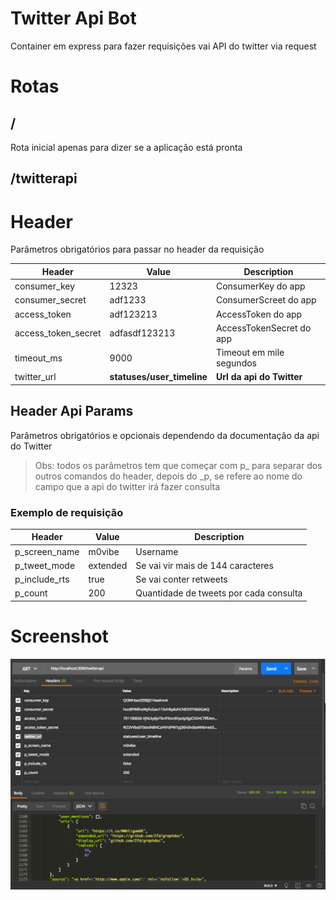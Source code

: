 # Twitter Api Bot  
Container em express para fazer requisições vai API do twitter via request  
 
 # Rotas
 
 ## /
  Rota inicial apenas para dizer se a aplicação está pronta
 
 ## /twitterapi  

 # Header
Parâmetros obrigatórios para passar no header da requisição 

| Header | Value | Description |
|--|--| --|
| consumer_key | 12323| ConsumerKey do app | 
| consumer_secret |adf1233 | ConsumerScreet do app |
| access_token  | adf123213 | AccessToken do app |
|access_token_secret  |adfasdf123213 | AccessTokenSecret do app |
|timeout_ms | 9000  | Timeout em mile segundos|
| twitter_url| **statuses/user_timeline**| **Url da api  do Twitter**|

## Header Api Params

Parâmetros obrigatórios e opcionais dependendo da documentação da api do Twitter 
> Obs: todos os parâmetros tem que começar com p_ para separar dos outros comandos do header, depois do _p, se refere ao nome do campo que a api do twitter irá fazer consulta

### Exemplo de requisição
| Header | Value | Description |  
|--|--| --|  
| p_screen_name | m0vibe| Username |   
| p_tweet_mode |extended | Se vai vir mais de 144 caracteres |  
| p_include_rts  | true | Se vai conter retweets |  
|p_count  | 200 | Quantidade de tweets por cada consulta |  


# Screenshot
![](./screenshot/screen1.png)

